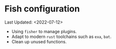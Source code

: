 # Fish configuration 
Last Updated: <2022-07-12>

- Using `fisher` to manage plugins.
- Adapt to modern `rust` toolchains such as `exa`, `bat`.
- Clean up unused functions.
